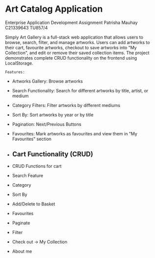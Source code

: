 # Art Catalog Application
Enterprise Application Development Assignment
Patrisha Mauhay C21339643
TU857/4

Simply Art Gallery is a full-stack web application that allows users to browse, search, filter, and manage artworks.
Users can add artworks to their cart, favourite artworks, checkout to save artworks into "My Collection", and edit or remove their saved collection items.
The project demonstrates complete CRUD functionality on the frontend using LocalStorage.

    Features:
- Artworks Gallery: Browse artworks
- Search Functionality: Search for different artworks by title, artist, or medium
- Category Filters: Filter artworks by different mediums
- Sort By: Sort artworks by year or by title
- Pagination: Next/Previous Buttons
- Favourites: Mark artworks as favourites and view them in "My Favourites" section
- Cart Functionality (CRUD)
    - 



 - CRUD Functions for cart
 - Search Feature
 - Category
 - Sort By
 - Add/Delete to Basket
 - Favourites
 - Paginate
 - Filter
 - Check out -> My Collection
 - About me


